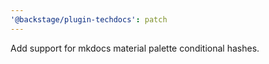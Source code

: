 ```yaml
---
'@backstage/plugin-techdocs': patch
---
```


Add support for mkdocs material palette conditional hashes.
